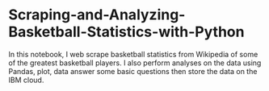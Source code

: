 # Scraping-and-Analyzing-Basketball-Statistics-with-Python
In this notebook, I web scrape basketball statistics from Wikipedia of some of the greatest basketball players. I also perform analyses on the data using Pandas, plot, data answer some basic questions then store the data on the IBM cloud.
